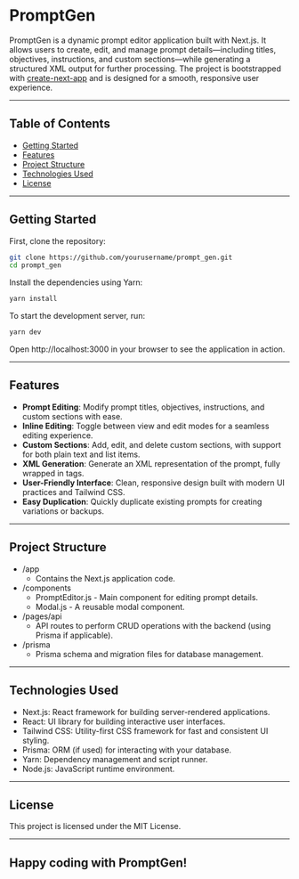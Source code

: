 # PromptGen

PromptGen is a dynamic prompt editor application built with Next.js. It allows users to create, edit, and manage prompt details—including titles, objectives, instructions, and custom sections—while generating a structured XML output for further processing. The project is bootstrapped with [create-next-app](https://github.com/vercel/next.js/tree/canary/packages/create-next-app) and is designed for a smooth, responsive user experience.

---

## Table of Contents

- [Getting Started](#getting-started)
- [Features](#features)
- [Project Structure](#project-structure)
- [Technologies Used](#technologies-used)
- [License](#license)

---

## Getting Started

First, clone the repository:

```bash
git clone https://github.com/yourusername/prompt_gen.git
cd prompt_gen
```

Install the dependencies using Yarn:

```bash
yarn install
```

To start the development server, run:

```bash
yarn dev
```

Open http://localhost:3000 in your browser to see the application in action.

---

## Features
- **Prompt Editing**: Modify prompt titles, objectives, instructions, and custom sections with ease.
- **Inline Editing**: Toggle between view and edit modes for a seamless editing experience.
- **Custom Sections**: Add, edit, and delete custom sections, with support for both plain text and list items.
- **XML Generation**: Generate an XML representation of the prompt, fully wrapped in <prompt> tags.
- **User-Friendly Interface**: Clean, responsive design built with modern UI practices and Tailwind CSS.
- **Easy Duplication**: Quickly duplicate existing prompts for creating variations or backups.

---

## Project Structure

* /app
    + Contains the Next.js application code.
* /components
	+ PromptEditor.js - Main component for editing prompt details.
	+ Modal.js - A reusable modal component.
* /pages/api
    + API routes to perform CRUD operations with the backend (using Prisma if applicable).
* /prisma
    + Prisma schema and migration files for database management.

---

## Technologies Used
* Next.js: React framework for building server-rendered applications.
* React: UI library for building interactive user interfaces.
* Tailwind CSS: Utility-first CSS framework for fast and consistent UI styling.
* Prisma: ORM (if used) for interacting with your database.
* Yarn: Dependency management and script runner.
* Node.js: JavaScript runtime environment.

---

## License

This project is licensed under the MIT License.

---


## Happy coding with PromptGen!